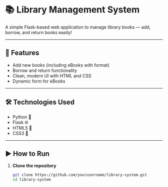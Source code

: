 # 📚 Library Management System

A simple Flask-based web application to manage library books — add, borrow, and return books easily!

---

## 🚀 Features

- Add new books (including eBooks with format)
- Borrow and return functionality
- Clean, modern UI with HTML and CSS
- Dynamic form for eBooks

---

## 🛠️ Technologies Used

- Python 🐍
- Flask 🌐
- HTML5 🧾
- CSS3 🎨

---

## ▶️ How to Run

1. **Clone the repository**  
   ```bash
   git clone https://github.com/yourusername/library-system.git
   cd library-system
```
